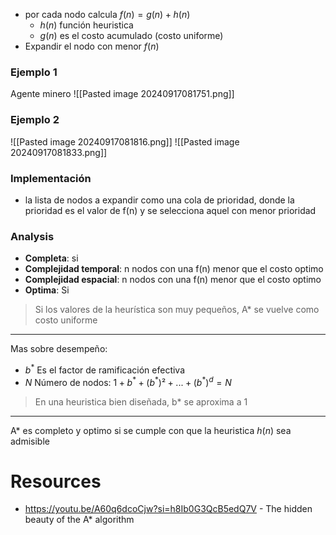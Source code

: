 + por cada nodo calcula $f(n)=g(n)+h(n)$
	+ $h(n)$ función heuristica
	+ $g(n)$  es el costo acumulado (costo uniforme)
+ Expandir el nodo con menor $f(n)$

### Ejemplo 1
Agente minero
![[Pasted image 20240917081751.png]]

### Ejemplo 2
![[Pasted image 20240917081816.png]]
![[Pasted image 20240917081833.png]]

### Implementación
+  la lista de nodos a expandir como una cola de prioridad, donde la prioridad es el valor de f(n) y se selecciona aquel con menor prioridad

### Analysis
+ **Completa**: si
+ **Complejidad temporal**: n nodos con una f(n) menor que el costo optimo
+ **Complejidad espacial**: n nodos con una f(n) menor que el costo optimo
+ **Optima**: Si

> Si los valores de la heurística son muy pequeños, A* se vuelve como costo uniforme

----
Mas sobre desempeño:
+ $b^*$ Es el factor de ramificación efectiva
+ $N$ Número de nodos: $1+b^*+(b^*)²+...+(b^*)^d=N$ 
> En una heuristica bien diseñada, b* se aproxima a 1

---
A* es completo y optimo si se cumple con que la heuristica $h(n)$ sea admisible

# Resources
+ https://youtu.be/A60q6dcoCjw?si=h8Ib0G3QcB5edQ7V - The hidden beauty of the A* algorithm